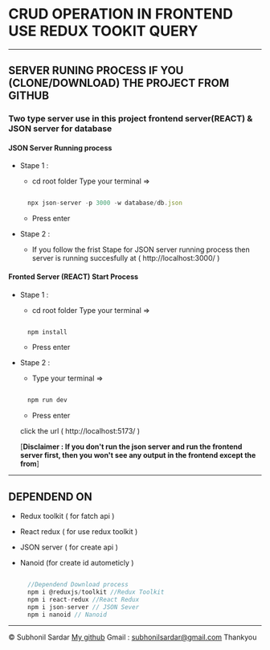 # CRUD OPERATION IN FRONTEND USE REDUX TOOKIT QUERY

---
## SERVER RUNING PROCESS IF YOU (CLONE/DOWNLOAD) THE PROJECT FROM GITHUB
### Two type server use in this project frontend server(REACT) & JSON server for database

#### JSON Server Running process
* Stape 1 :
    - cd root folder Type your terminal => 

  ```js

    npx json-server -p 3000 -w database/db.json

  ```
    - Press enter
* Stape 2 : 
    - If you follow the frist Stape for JSON server running process then server is running succesfully at ( http://localhost:3000/ )

#### Fronted Server (REACT) Start Process
* Stape 1 :
    - cd root folder Type your terminal =>

  ```js

    npm install 

  ```
    - Press enter
    
* Stape 2 : 
    - Type your terminal =>

  ```js

    npm run dev 

  ```
    - Press enter

    click the url ( http://localhost:5173/ )

    [<b>Disclaimer : If you don't run the json server and run the frontend server first, then you won't see any output in the frontend except the from</b>]

---

## DEPENDEND ON
* Redux toolkit ( for fatch api ) 
* React redux ( for use redux toolkit ) 
* JSON server ( for create api ) 
* Nanoid (for create id autometicly ) 

  ```js

    //Dependend Download process 
    npm i @reduxjs/toolkit //Redux Toolkit 
    npm i react-redux //React Redux 
    npm i json-server // JSON Sever
    npm i nanoid // Nanoid

  ```

---

&copy; Subhonil Sardar [My github](http://github.com/subhonil-sardar) Gmail : subhonilsardar@gmail.com Thankyou 